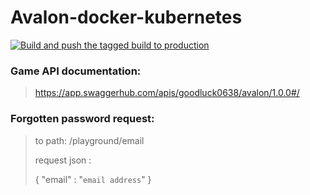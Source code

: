 # Avalon-docker-kubernetes

[![Build and push the tagged build to production](https://github.com/blu3berry-why/Avalon-docker-kubernetes/actions/workflows/build-production.yml/badge.svg)](https://github.com/blu3berry-why/Avalon-docker-kubernetes/actions/workflows/build-production.yml)

### Game API documentation:
> https://app.swaggerhub.com/apis/goodluck0638/avalon/1.0.0#/

### Forgotten password request:
> to path:
> /playground/email
> 
> request json :
> 
> { 
> "email" : "`email address`"
> }

